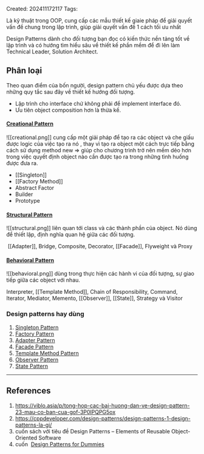 Created: 202411172117
Tags: 

Là kỹ thuật trong OOP, cung cấp các mẫu thiết kế giaie pháp để giải quyết vấn đề chung trong lập trình, giúp giải quyết vấn đề 1 cách tối ưu nhất

Design Patterns dành cho đối tượng bạn đọc có kiến thức nền tảng tốt về lập trình và có hướng tìm hiểu sâu về thiết kế phần mềm để đi lên làm Technical Leader, Solution Architect.

## Phân loại
Theo quan điểm của bốn người, design pattern chủ yếu được dựa theo những quy tắc sau đây về thiết kế hướng đối tượng.
- Lập trình cho interface chứ không phải để implement interface đó.
- Ưu tiên object composition hơn là thừa kế.
#### [Creational Pattern](https://gpcoder.com/category/design-pattern/creational-pattern/)
![[creational.png]]
cung cấp một giải pháp để tạo ra các object và che giấu được logic của việc tạo ra nó , thay vì tạo ra object một cách trực tiếp bằng cách sử dụng method new => giúp cho chương trình trở nên mềm dẻo hơn trong việc quyết định object nào cần được tạo ra trong những tình huống được đưa ra.
- [[Singleton]]
- [[Factory Method]]
- Abstract Factor
- Builder
- Prototype

#### [Structural Pattern](https://gpcoder.com/category/design-pattern/structuaral-pattern/)
![[structural.png]]
liên quan tới class và các thành phần của object. Nó dùng để thiết lập, định nghĩa quan hệ giữa các đối tượng.

 [[Adapter]], Bridge, Composite, Decorator, [[Facade]], Flyweight và Proxy

#### [Behavioral Pattern](https://gpcoder.com/category/design-pattern/behavior-pattern/)
![[behavioral.png]]
dùng trong thực hiện các hành vi của đối tượng, sự giao tiếp giữa các object với nhau.

Interpreter, [[Template Method]], Chain of Responsibility, Command, Iterator, Mediator, Memento, [[Observer]], [[State]], Strategy và Visitor


### Design patterns hay dùng
1. [Singleton Pattern](https://www.cppdeveloper.com/design-patterns/design-patterns-1-singleton-pattern/)
2. [Factory Pattern](https://www.cppdeveloper.com/design-patterns/design-patterns-3-factory-pattern/)
3. [Adapter Pattern](https://www.cppdeveloper.com/design-patterns/design-patterns-4-adapter-pattern/)
4. [Facade Pattern](https://www.cppdeveloper.com/design-patterns/design-patterns-5-facade-pattern/)
5. [Template Method Pattern](https://www.cppdeveloper.com/design-patterns/design-patterns-6-template-method-pattern/)
6. [Observer Pattern](https://cppdeveloper.com/design-patterns/design-patterns-7-observer-pattern/)
7. [State Pattern](https://cppdeveloper.com/design-patterns/design-patterns-8-state-pattern/)


-----
## References
1. https://viblo.asia/p/tong-hop-cac-bai-huong-dan-ve-design-pattern-23-mau-co-ban-cua-gof-3P0lPQPG5ox
2. https://cppdeveloper.com/design-patterns/design-patterns-1-design-patterns-la-gi/
3. cuốn sách với tiêu đề Design Patterns – Elements of Reusable Object-Oriented Software
4. cuốn  [Design Patterns for Dummies](https://github.com/tuanpm3/Documents/blob/master/C_C%2B%2B_NANG_CAO/Tieng%20Anh/DesignPattern/Design%20Patterns%20For%20Dummies.pdf)
